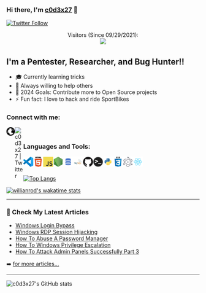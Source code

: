 ### Hi there, I'm [c0d3x27][website] 👋

[![Twitter Follow](https://img.shields.io/twitter/follow/c0d3x27?color=1DA1F2&logo=twitter&style=for-the-badge)](https://twitter.com/intent/follow?original_referer=https%3A%2F%2Fgithub.com%2Fc0d3x27&screen_name=c0d3x27)

<p align="center"> 
  Visitors (Since 09/29/2021):<br>
  <img src="https://profile-counter.glitch.me/c0d3x27/count.svg" />
</p>


## I'm a Pentester, Researcher, and Bug Hunter!!

- 🎓  Currently learning tricks
- 🥅  Always willing to help others
- 🔭  2024 Goals: Contribute more to Open Source projects
- ⚡  Fun fact: I love to hack and ride SportBikes

### Connect with me:

[<img align="left" alt="c0d3x27.medium.com/" width="22px" src="https://raw.githubusercontent.com/iconic/open-iconic/master/svg/globe.svg" />][website]
[<img align="left" alt="c0d3x27 | Twitter" width="22px" src="https://cdn.jsdelivr.net/npm/simple-icons@v3/icons/twitter.svg" />][twitter]

<br/>

### Languages and Tools:

<img align="left" alt="Visual Studio Code" width="26px" src="https://raw.githubusercontent.com/github/explore/80688e429a7d4ef2fca1e82350fe8e3517d3494d/topics/visual-studio-code/visual-studio-code.png" />
<img align="left" alt="HTML5" width="26px" src="https://raw.githubusercontent.com/github/explore/80688e429a7d4ef2fca1e82350fe8e3517d3494d/topics/html/html.png" />
<img align="left" alt="JavaScript" width="26px" src="https://raw.githubusercontent.com/github/explore/80688e429a7d4ef2fca1e82350fe8e3517d3494d/topics/javascript/javascript.png" />
<img align="left" alt="Node.js" width="26px" src="https://raw.githubusercontent.com/github/explore/80688e429a7d4ef2fca1e82350fe8e3517d3494d/topics/nodejs/nodejs.png" />
<img align="left" alt="SQL" width="26px" src="https://raw.githubusercontent.com/github/explore/80688e429a7d4ef2fca1e82350fe8e3517d3494d/topics/sql/sql.png" />
<img align="left" alt="MySQL" width="26px" src="https://raw.githubusercontent.com/github/explore/80688e429a7d4ef2fca1e82350fe8e3517d3494d/topics/mysql/mysql.png" />
<img align="left" alt="GitHub" width="26px" src="https://raw.githubusercontent.com/github/explore/78df643247d429f6cc873026c0622819ad797942/topics/github/github.png" />
<img align="left" alt="Terminal" width="26px" src="https://raw.githubusercontent.com/github/explore/80688e429a7d4ef2fca1e82350fe8e3517d3494d/topics/terminal/terminal.png" />
<img align="left" alt="Python" width="26px" src="https://raw.githubusercontent.com/github/explore/80688e429a7d4ef2fca1e82350fe8e3517d3494d/topics/python/python.png" />
<img align="left" alt="Css" width="26px" src="https://raw.githubusercontent.com/github/explore/80688e429a7d4ef2fca1e82350fe8e3517d3494d/topics/css/css.png" />
<img align="left" alt="Electron" width="26px" src="https://raw.githubusercontent.com/github/explore/80688e429a7d4ef2fca1e82350fe8e3517d3494d/topics/electron/electron.png" />
<img align="left" alt="React" width="26px" src="https://raw.githubusercontent.com/github/explore/80688e429a7d4ef2fca1e82350fe8e3517d3494d/topics/react/react.png" />

<br/>
<br/>

[![Top Langs](https://github-readme-stats.vercel.app/api/top-langs/?username=c0d3x27&langs_count=10&layout=compact)](https://github.com/anuraghazra/github-readme-stats)
 
[![willianrod's wakatime stats](https://github-readme-stats.vercel.app/api/wakatime?username=c0d3x27)](https://github.com/mdkausar295/github-readme-stats)


---

### 📕 Check My Latest Articles

<!-- BLOG-POST-LIST:START -->
- [Windows Login Bypass](https://infosecwriteups.com/windows-login-bypass-eab148bc9dd5?source=rss-7255c032b8e9------2)
- [Windows RDP Session Hijacking](https://infosecwriteups.com/windows-rdp-session-hijacking-e7b2bbf1356b?source=rss-7255c032b8e9------2)
- [How To Abuse A Password Manager](https://blog.devgenius.io/how-to-abuse-a-password-manager-7ea9cbe4dbd0?source=rss-7255c032b8e9------2)
- [How To Windows Privilege Escalation](https://blog.devgenius.io/how-to-windows-privilege-escalation-93bf41ab259d?source=rss-7255c032b8e9------2)
- [How To Attack Admin Panels Successfully Part 3](https://infosecwriteups.com/how-to-attack-admin-panels-successfully-part-3-ccf36cbc1c57?source=rss-7255c032b8e9------2)
<!-- BLOG-POST-LIST:END -->

➡️ [for more articles...](https://c0d3x27.medium.com)

---


  
![c0d3x27's GitHub stats](https://github-readme-stats.vercel.app/api?username=c0d3x27&show_icons=true&theme=vue)






[website]: https://c0d3x27.medium.com
[twitter]: https://twitter.com/c0d3x27

